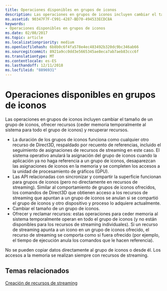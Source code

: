 ```yaml
---
title: Operaciones disponibles en grupos de iconos
description: Las operaciones en grupos de iconos incluyen cambiar el tamaño de un grupo de iconos, ofrecer recursos (ceder memoria temporalmente al sistema para todo el grupo de iconos) y recuperar recursos.
ms.assetid: 90347F7F-C991-4287-BD70-494533ECDC8A
keywords:
- Operaciones disponibles en grupos de iconos
ms.date: 02/08/2017
ms.topic: article
ms.localizationpriority: medium
ms.openlocfilehash: 6b8b0c6f4fa578e4ec483492b320dc9bc346ab66
ms.sourcegitcommit: 8921a9cc0dd3e5665345ae8eca7ab7aeb83ccc6f
ms.translationtype: MT
ms.contentlocale: es-ES
ms.lasthandoff: 12/11/2018
ms.locfileid: "8896931"
---
```

# <a name="operations-available-on-tile-pools"></a>Operaciones disponibles en grupos de iconos


Las operaciones en grupos de iconos incluyen cambiar el tamaño de un grupo de iconos, ofrecer recursos (ceder memoria temporalmente al sistema para todo el grupo de iconos) y recuperar recursos.

-   La duración de los grupos de iconos funciona como cualquier otro recurso de Direct3D, respaldado por recuento de referencias, incluido el seguimiento de asignaciones de recursos de streaming en este caso. El sistema operativo anulará la asignación del grupo de iconos cuando la aplicación ya no haga referencia a un grupo de iconos, desaparezcan las asignaciones de iconos en la memoria y se completen los accesos a la unidad de procesamiento de gráficos (GPU).
-   Las API relacionadas con sincronizar y compartir la superficie funcionan para grupos de iconos (pero no directamente en recursos de streaming). Similar al comportamiento de grupos de iconos ofrecidos, los comandos de Direct3D que obtienen acceso a los recursos de streaming que apuntan a un grupo de iconos se anulan si se compartió el grupo de iconos y otro dispositivo y proceso lo adquiere actualmente.
-   Cambiar el tamaño de un grupo de iconos.
-   Ofrecer y reclamar recursos: estas operaciones para ceder memoria al sistema temporalmente operan en todo el grupo de iconos (y no están disponibles para los recursos de streaming individuales). Si un recurso de streaming apunta a un icono en un grupo de iconos ofrecido, el recurso de streaming se comporta como si fuera ofrecido (por ejemplo, el tiempo de ejecución anula los comandos que le hacen referencia).

No se pueden copiar datos directamente al grupo de iconos o desde él. Los accesos a la memoria se realizan siempre con recursos de streaming.

## <a name="span-idrelated-topicsspanrelated-topics"></a><span id="related-topics"></span>Temas relacionados


[Creación de recursos de streaming](creating-streaming-resources.md)

 

 




